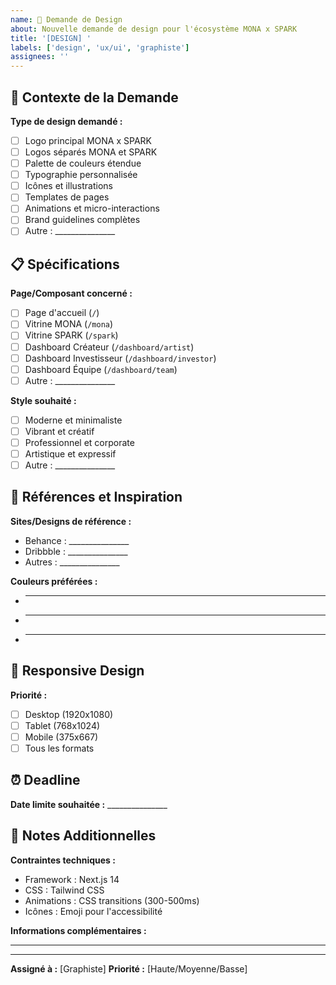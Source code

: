 ```yaml
---
name: 🎨 Demande de Design
about: Nouvelle demande de design pour l'écosystème MONA x SPARK
title: '[DESIGN] '
labels: ['design', 'ux/ui', 'graphiste']
assignees: ''
---
```


## 🎯 Contexte de la Demande

**Type de design demandé :**
- [ ] Logo principal MONA x SPARK
- [ ] Logos séparés MONA et SPARK
- [ ] Palette de couleurs étendue
- [ ] Typographie personnalisée
- [ ] Icônes et illustrations
- [ ] Templates de pages
- [ ] Animations et micro-interactions
- [ ] Brand guidelines complètes
- [ ] Autre : _______________

## 📋 Spécifications

**Page/Composant concerné :**
- [ ] Page d'accueil (`/`)
- [ ] Vitrine MONA (`/mona`)
- [ ] Vitrine SPARK (`/spark`)
- [ ] Dashboard Créateur (`/dashboard/artist`)
- [ ] Dashboard Investisseur (`/dashboard/investor`)
- [ ] Dashboard Équipe (`/dashboard/team`)
- [ ] Autre : _______________

**Style souhaité :**
- [ ] Moderne et minimaliste
- [ ] Vibrant et créatif
- [ ] Professionnel et corporate
- [ ] Artistique et expressif
- [ ] Autre : _______________

## 🎨 Références et Inspiration

**Sites/Designs de référence :**
- Behance : _______________
- Dribbble : _______________
- Autres : _______________

**Couleurs préférées :**
- _______________
- _______________
- _______________

## 📱 Responsive Design

**Priorité :**
- [ ] Desktop (1920x1080)
- [ ] Tablet (768x1024)
- [ ] Mobile (375x667)
- [ ] Tous les formats

## ⏰ Deadline

**Date limite souhaitée :** _______________

## 📝 Notes Additionnelles

**Contraintes techniques :**
- Framework : Next.js 14
- CSS : Tailwind CSS
- Animations : CSS transitions (300-500ms)
- Icônes : Emoji pour l'accessibilité

**Informations complémentaires :**
_______________

---

**Assigné à :** [Graphiste]
**Priorité :** [Haute/Moyenne/Basse] 